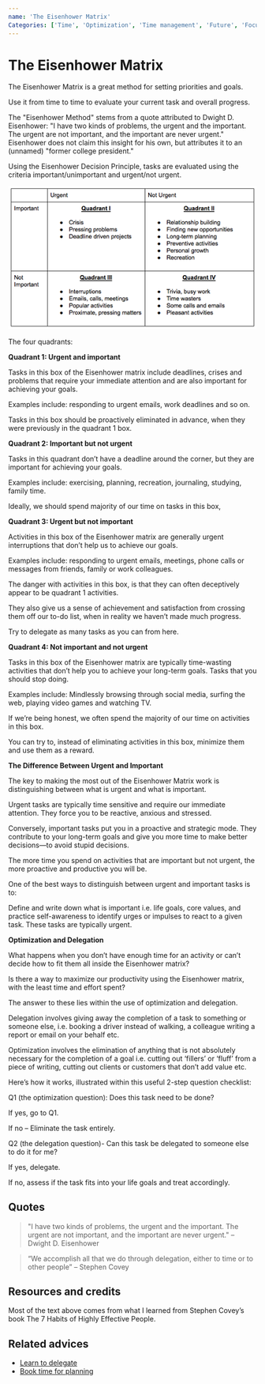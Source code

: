 ```yaml
---
name: 'The Eisenhower Matrix'
Categories: ['Time', 'Optimization', 'Time management', 'Future', 'Focus', 'Goals', 'Prioritize', 'Success', 'Productivity']
---
```

# The Eisenhower Matrix

The Eisenhower Matrix is a great method for setting priorities and goals.

Use it from time to time to evaluate your current task and overall progress.

The "Eisenhower Method" stems from a quote attributed to Dwight D. Eisenhower: "I have two kinds of problems, the urgent and the important. The urgent are not important, and the important are never urgent." Eisenhower does not claim this insight for his own, but attributes it to an (unnamed) "former college president."

Using the Eisenhower Decision Principle, tasks are evaluated using the criteria important/unimportant and urgent/not urgent.

![The Eisenhower Matrix](./assets/eisenhower-matrix.png)

The four quadrants:

**Quadrant 1: Urgent and important** 

Tasks in this box of the Eisenhower matrix include deadlines, crises and problems that require your immediate attention and are also important for achieving your goals.

Examples include: responding to urgent emails, work deadlines and so on.

Tasks in this box should be proactively eliminated in advance, when they were previously in the quadrant 1 box.

**Quadrant 2: Important but not urgent**

Tasks in this quadrant don’t have a deadline around the corner, but they are important for achieving your goals.

Examples include: exercising, planning, recreation, journaling, studying, family time.

Ideally, we should spend majority of our time on tasks in this box,

**Quadrant 3: Urgent but not important**

Activities in this box of the Eisenhower matrix are generally urgent interruptions that don’t help us to achieve our goals.

Examples include: responding to urgent emails, meetings, phone calls or messages from friends, family or work colleagues.

The danger with activities in this box, is that they can often deceptively appear to be quadrant 1 activities.

They also give us a sense of achievement and satisfaction from crossing them off our to-do list, when in reality we haven’t made much progress.

Try to delegate as many tasks as you can from here.

**Quadrant 4: Not important and not urgent**

Tasks in this box of the Eisenhower matrix are typically time-wasting activities that don’t help you to achieve your long-term goals. Tasks that you should stop doing.

Examples include: Mindlessly browsing through social media, surfing the web, playing video games and watching TV.

If we’re being honest, we often spend the majority of our time on activities in this box.

You can try to, instead of eliminating activities in this box, minimize them and use them as a reward.

**The Difference Between Urgent and Important**

The key to making the most out of the Eisenhower Matrix work is distinguishing between what is urgent and what is important.

Urgent tasks are typically time sensitive and require our immediate attention. They force you to be reactive, anxious and stressed.

Conversely, important tasks put you in a proactive and strategic mode. They contribute to your long-term goals and give you more time to make better decisions—to avoid stupid decisions.

The more time you spend on activities that are important but not urgent, the more proactive and productive you will be.

One of the best ways to distinguish between urgent and important tasks is to:

Define and write down what is important i.e. life goals, core values, and practice self-awareness to identify urges or impulses to react to a given task. These tasks are typically urgent.

**Optimization and Delegation**

What happens when you don’t have enough time for an activity or can’t decide how to fit them all inside the Eisenhower matrix?

Is there a way to maximize our productivity using the Eisenhower matrix, with the least time and effort spent?

The answer to these lies within the use of optimization and delegation.

Delegation involves giving away the completion of a task to something or someone else, i.e. booking a driver instead of walking, a colleague writing a report or email on your behalf etc.

Optimization involves the elimination of anything that is not absolutely necessary for the completion of a goal i.e. cutting out ‘fillers’ or ‘fluff’ from a piece of writing, cutting out clients or customers that don’t add value etc.

Here’s how it works, illustrated within this useful 2-step question checklist:

Q1 (the optimization question): Does this task need to be done?

If yes, go to Q1.

If no – Eliminate the task entirely.

Q2 (the delegation question)- Can this task be delegated to someone else to do it for me?

If yes, delegate.

If no, assess if the task fits into your life goals and treat accordingly.

## Quotes

> "I have two kinds of problems, the urgent and the important. The urgent are not important, and the important are never urgent." – Dwight D. Eisenhower

> “We accomplish all that we do through delegation, either to time or to other people” – Stephen Covey

## Resources and credits

Most of the text above comes from what I learned from Stephen Covey’s book The 7 Habits of Highly Effective People.

## Related advices

- [Learn to delegate](../Learn%20to%20delegate/index.md)
- [Book time for planning](../Book%20time%20for%20planning/index.md)